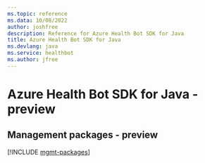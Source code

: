 ```yaml
---
ms.topic: reference
ms.data: 10/08/2022
author: joshfree
description: Reference for Azure Health Bot SDK for Java
title: Azure Health Bot SDK for Java
ms.devlang: java
ms.service: healthbot
ms.author: jfree
---
```

# Azure Health Bot SDK for Java - preview

## Management packages - preview
[!INCLUDE [mgmt-packages](health-bot-mgmt-index.md)]